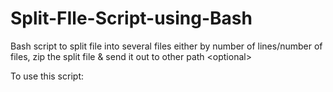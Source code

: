 # Split-FIle-Script-using-Bash
Bash script to split file into several files either by number of lines/number of files, zip the split file &amp; send it out to other path &lt;optional>

To use this script:
